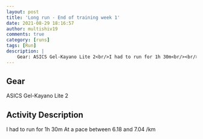 ```yaml
---
layout: post
title: 'Long run - End of training week 1'
date: 2021-08-29 18:16:57
author: multishiv19
comments: true
category: [runs]
tags: [Run]
description: |
    Gear: ASICS Gel-Kayano Lite 2<br/>I had to run for 1h 30m<br/><br/>At a pace between 6.18 and 7.04 /km
---
```


## Gear
ASICS Gel-Kayano Lite 2

## Activity Description
I had to run for 1h 30m
At a pace between 6.18 and 7.04 /km


<div width='100%' class='strava-embed-placeholder' data-embed-type='activity' data-embed-id='5870164038'></div>
<script src='https://strava-embeds.com/embed.js'></script>
